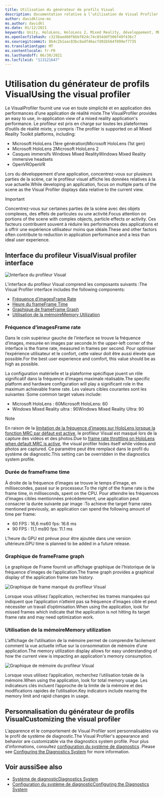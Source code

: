 ```yaml
---
title: Utilisation du générateur de profils Visual
description: documentation relative à l’utilisation de Visual Profiler dans MRTK
author: davidkline-ms
ms.author: davidkl
ms.date: 01/12/2021
keywords: Unity, HoloLens, HoloLens 2, Mixed Reality, développement, MRTK
ms.openlocfilehash: c3238aed60f6bbf824c74c034ddf506f49f436c7
ms.sourcegitcommit: 8b4c2b1aac83bc8adf46acfd92b564f899ef7735
ms.translationtype: MT
ms.contentlocale: fr-FR
ms.lasthandoff: 06/30/2021
ms.locfileid: "113121647"
---
```

# <a name="using-the-visual-profiler"></a><span data-ttu-id="d927d-104">Utilisation du générateur de profils Visual</span><span class="sxs-lookup"><span data-stu-id="d927d-104">Using the visual profiler</span></span>

<span data-ttu-id="d927d-105">Le VisualProfiler fournit une vue en toute simplicité et en application des performances d’une application de réalité mixte.</span><span class="sxs-lookup"><span data-stu-id="d927d-105">The VisualProfiler provides an easy to use, in-application view of a mixed reality application's performance.</span></span> <span data-ttu-id="d927d-106">Le profileur est pris en charge sur toutes les plateformes d’outils de réalité mixte, y compris :</span><span class="sxs-lookup"><span data-stu-id="d927d-106">The profiler is supported on all Mixed Reality Toolkit platforms, including:</span></span>

- <span data-ttu-id="d927d-107">Microsoft HoloLens (1ère génération)</span><span class="sxs-lookup"><span data-stu-id="d927d-107">Microsoft HoloLens (1st gen)</span></span>
- <span data-ttu-id="d927d-108">Microsoft HoloLens 2</span><span class="sxs-lookup"><span data-stu-id="d927d-108">Microsoft HoloLens 2</span></span>
- <span data-ttu-id="d927d-109">Casques immersifs Windows Mixed Reality</span><span class="sxs-lookup"><span data-stu-id="d927d-109">Windows Mixed Reality immersive headsets</span></span>
- <span data-ttu-id="d927d-110">OpenVR</span><span class="sxs-lookup"><span data-stu-id="d927d-110">OpenVR</span></span>

<span data-ttu-id="d927d-111">Lors du développement d’une application, concentrez-vous sur plusieurs parties de la scène, car le profileur visuel affiche les données relatives à la vue actuelle.</span><span class="sxs-lookup"><span data-stu-id="d927d-111">While developing an application, focus on multiple parts of the scene as the Visual Profiler displays data relative to the current view.</span></span>

> [!IMPORTANT]
> <span data-ttu-id="d927d-112">Concentrez-vous sur certaines parties de la scène avec des objets complexes, des effets de particules ou une activité.</span><span class="sxs-lookup"><span data-stu-id="d927d-112">Focus attention on portions of the scene with complex objects, particle effects or activity.</span></span> <span data-ttu-id="d927d-113">Ces facteurs contribuent souvent à réduire les performances des applications et à offrir une expérience utilisateur moins que idéale.</span><span class="sxs-lookup"><span data-stu-id="d927d-113">These and other factors often contribute to reduction in application performance and a less than ideal user experience.</span></span>

## <a name="visual-profiler-interface"></a><span data-ttu-id="d927d-114">Interface du profileur Visual</span><span class="sxs-lookup"><span data-stu-id="d927d-114">Visual profiler interface</span></span>

![Interface du profileur Visual](../images/diagnostics/VisualProfiler.png)

<span data-ttu-id="d927d-116">L’interface du profileur Visual comprend les composants suivants :</span><span class="sxs-lookup"><span data-stu-id="d927d-116">The Visual Profiler interface includes the following components:</span></span>

- [<span data-ttu-id="d927d-117">Fréquence d’images</span><span class="sxs-lookup"><span data-stu-id="d927d-117">Frame Rate</span></span>](#frame-rate)
- [<span data-ttu-id="d927d-118">Heure du frame</span><span class="sxs-lookup"><span data-stu-id="d927d-118">Frame Time</span></span>](#frame-time)
- [<span data-ttu-id="d927d-119">Graphique de frame</span><span class="sxs-lookup"><span data-stu-id="d927d-119">Frame Graph</span></span>](#frame-graph)
- [<span data-ttu-id="d927d-120">Utilisation de la mémoire</span><span class="sxs-lookup"><span data-stu-id="d927d-120">Memory Utilization</span></span>](#memory-utilization)

### <a name="frame-rate"></a><span data-ttu-id="d927d-121">Fréquence d’images</span><span class="sxs-lookup"><span data-stu-id="d927d-121">Frame rate</span></span>

<span data-ttu-id="d927d-122">Dans le coin supérieur gauche de l’interface se trouve la fréquence d’images, mesurée en images par seconde.</span><span class="sxs-lookup"><span data-stu-id="d927d-122">In the upper-left corner of the interface is the frame rate, measured in frames per second.</span></span> <span data-ttu-id="d927d-123">Pour optimiser l’expérience utilisateur et le confort, cette valeur doit être aussi élevée que possible.</span><span class="sxs-lookup"><span data-stu-id="d927d-123">For the best user experience and comfort, this value should be as high as possible.</span></span>

<span data-ttu-id="d927d-124">La configuration matérielle et la plateforme spécifique jouent un rôle significatif dans la fréquence d’images maximale réalisable.</span><span class="sxs-lookup"><span data-stu-id="d927d-124">The specific platform and hardware configuration will play a significant role in the maximum achievable frame rate.</span></span> <span data-ttu-id="d927d-125">Les valeurs cibles courantes sont les suivantes :</span><span class="sxs-lookup"><span data-stu-id="d927d-125">Some common target values include:</span></span>

- <span data-ttu-id="d927d-126">Microsoft HoloLens : 60</span><span class="sxs-lookup"><span data-stu-id="d927d-126">Microsoft HoloLens: 60</span></span>
- <span data-ttu-id="d927d-127">Windows Mixed Reality ultra : 90</span><span class="sxs-lookup"><span data-stu-id="d927d-127">Windows Mixed Reality Ultra: 90</span></span>

> [!NOTE]
> <span data-ttu-id="d927d-128">En raison de la [limitation de la fréquence d’images sur HoloLens lorsque la fonction MRC par défaut est active](/windows/mixed-reality/mixed-reality-capture-for-developers#what-to-expect-when-mrc-is-enabled-on-hololens), le profileur Visual est masqué lors de la capture des vidéos et des photos.</span><span class="sxs-lookup"><span data-stu-id="d927d-128">Due to [frame rate throttling on HoloLens when default MRC is active](/windows/mixed-reality/mixed-reality-capture-for-developers#what-to-expect-when-mrc-is-enabled-on-hololens), the visual profiler hides itself while videos and photos are captured.</span></span> <span data-ttu-id="d927d-129">Ce paramètre peut être remplacé dans le profil du système de diagnostic.</span><span class="sxs-lookup"><span data-stu-id="d927d-129">This setting can be overridden in the diagnostics system profile.</span></span>

### <a name="frame-time"></a><span data-ttu-id="d927d-130">Durée de frame</span><span class="sxs-lookup"><span data-stu-id="d927d-130">Frame time</span></span>

<span data-ttu-id="d927d-131">À droite de la fréquence d’images se trouve le temps d’image, en millisecondes, passé sur le processeur.</span><span class="sxs-lookup"><span data-stu-id="d927d-131">To the right of the frame rate is the frame time, in milliseconds, spent on the CPU.</span></span> <span data-ttu-id="d927d-132">Pour atteindre les fréquences d’images cibles mentionnées précédemment, une application peut consacrer la durée suivante par image :</span><span class="sxs-lookup"><span data-stu-id="d927d-132">To achieve the target frame rates mentioned previously, an application can spend the following amount of time per frame:</span></span>

- <span data-ttu-id="d927d-133">60 FPS : 16,6 ms</span><span class="sxs-lookup"><span data-stu-id="d927d-133">60 fps: 16.6 ms</span></span>
- <span data-ttu-id="d927d-134">90 FPS : 11,1 ms</span><span class="sxs-lookup"><span data-stu-id="d927d-134">90 fps: 11.1 ms</span></span>

<span data-ttu-id="d927d-135">L’heure du GPU est prévue pour être ajoutée dans une version ultérieure.</span><span class="sxs-lookup"><span data-stu-id="d927d-135">GPU time is planned to be added in a future release.</span></span>

### <a name="frame-graph"></a><span data-ttu-id="d927d-136">Graphique de frame</span><span class="sxs-lookup"><span data-stu-id="d927d-136">Frame graph</span></span>

<span data-ttu-id="d927d-137">Le graphique de Frame fournit un affichage graphique de l’historique de la fréquence d’images de l’application.</span><span class="sxs-lookup"><span data-stu-id="d927d-137">The frame graph provides a graphical display of the application frame rate history.</span></span>

![Graphique de frame manqué du profileur Visual](../images/diagnostics/VisualProfilerMissedFrames.png)

<span data-ttu-id="d927d-139">Lorsque vous utilisez l’application, recherchez les trames manquées qui indiquent que l’application n’atteint pas sa fréquence d’images cible et peut nécessiter un travail d’optimisation.</span><span class="sxs-lookup"><span data-stu-id="d927d-139">When using the application, look for missed frames which indicate that the application is not hitting its target frame rate and may need optimization work.</span></span>

### <a name="memory-utilization"></a><span data-ttu-id="d927d-140">Utilisation de la mémoire</span><span class="sxs-lookup"><span data-stu-id="d927d-140">Memory utilization</span></span>

<span data-ttu-id="d927d-141">L’affichage de l’utilisation de la mémoire permet de comprendre facilement comment la vue actuelle influe sur la consommation de mémoire d’une application.</span><span class="sxs-lookup"><span data-stu-id="d927d-141">The memory utilization display allows for easy understanding of how the current view is impacting an application's memory consumption.</span></span>

![Graphique de mémoire du profileur Visual](../images/diagnostics/VisualProfilerMemory.png)

<span data-ttu-id="d927d-143">Lorsque vous utilisez l’application, recherchez l’utilisation totale de la mémoire.</span><span class="sxs-lookup"><span data-stu-id="d927d-143">When using the application, look for total memory usage.</span></span> <span data-ttu-id="d927d-144">Les indicateurs clés incluent l’approche de la limite de la mémoire et des modifications rapides de l’utilisation.</span><span class="sxs-lookup"><span data-stu-id="d927d-144">Key indicators include nearing the memory limit and rapid changes in usage.</span></span>

## <a name="customizing-the-visual-profiler"></a><span data-ttu-id="d927d-145">Personnalisation du générateur de profils Visual</span><span class="sxs-lookup"><span data-stu-id="d927d-145">Customizing the visual profiler</span></span>

<span data-ttu-id="d927d-146">L’apparence et le comportement de Visual Profiler sont personnalisables via le profil de système de diagnostic.</span><span class="sxs-lookup"><span data-stu-id="d927d-146">The Visual Profiler's appearance and behavior are customizable via the diagnostics system profile.</span></span> <span data-ttu-id="d927d-147">Pour plus d’informations, consultez [configuration du système de diagnostics](configuring-diagnostics.md) .</span><span class="sxs-lookup"><span data-stu-id="d927d-147">Please see [Configuring the Diagnostics System](configuring-diagnostics.md) for more information.</span></span>

## <a name="see-also"></a><span data-ttu-id="d927d-148">Voir aussi</span><span class="sxs-lookup"><span data-stu-id="d927d-148">See also</span></span>

- [<span data-ttu-id="d927d-149">Système de diagnostic</span><span class="sxs-lookup"><span data-stu-id="d927d-149">Diagnostics System</span></span>](diagnostics-system-getting-started.md)
- [<span data-ttu-id="d927d-150">Configuration du système de diagnostic</span><span class="sxs-lookup"><span data-stu-id="d927d-150">Configuring the Diagnostics System</span></span>](configuring-diagnostics.md)